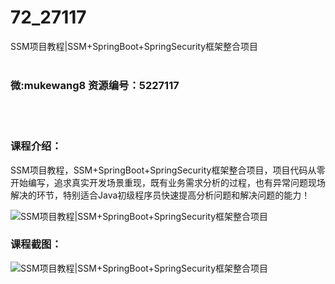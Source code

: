 # 72_27117
SSM项目教程|SSM+SpringBoot+SpringSecurity框架整合项目
<br/></br>
<h3>微:mukewang8 资源编号：5227117</h3>
<br/></br>
<h3>课程介绍：</h3>
<p><a title="查看与 SSM 相关的文章" target="_blank">SSM</a>项目教程，<a title="查看与 SSM 相关的文章" target="_blank">SSM</a>+SpringBoot+SpringSecurity框架整合项目，项目代码从零开始编写，追求真实开发场景重现，既有业务需求分析的过程，也有异常问题现场解决的环节，特别适合Java初级程序员快速提高分析问题和解决问题的能力！</p>
<p><img src="https://www.ko996.com/wp-content/uploads/img/2022/10/1-77-300x183.png" alt="SSM项目教程|SSM+SpringBoot+SpringSecurity框架整合项目"></p>
<div class="info-desc">
<h3>课程截图：</h3>
<p><img src="https://www.ko996.com/wp-content/uploads/img/2022/10/2-80.png" alt="SSM项目教程|SSM+SpringBoot+SpringSecurity框架整合项目"></p>


			
</div>
